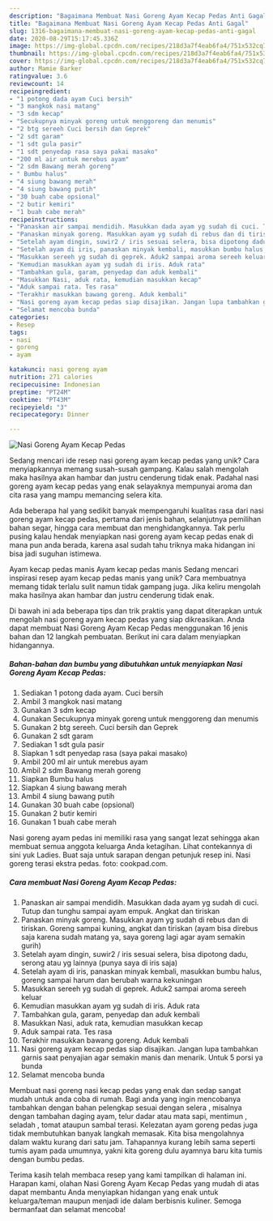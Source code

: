```yaml
---
description: "Bagaimana Membuat Nasi Goreng Ayam Kecap Pedas Anti Gagal"
title: "Bagaimana Membuat Nasi Goreng Ayam Kecap Pedas Anti Gagal"
slug: 1316-bagaimana-membuat-nasi-goreng-ayam-kecap-pedas-anti-gagal
date: 2020-08-29T15:17:45.336Z
image: https://img-global.cpcdn.com/recipes/218d3a7f4eab6fa4/751x532cq70/nasi-goreng-ayam-kecap-pedas-foto-resep-utama.jpg
thumbnail: https://img-global.cpcdn.com/recipes/218d3a7f4eab6fa4/751x532cq70/nasi-goreng-ayam-kecap-pedas-foto-resep-utama.jpg
cover: https://img-global.cpcdn.com/recipes/218d3a7f4eab6fa4/751x532cq70/nasi-goreng-ayam-kecap-pedas-foto-resep-utama.jpg
author: Mamie Barker
ratingvalue: 3.6
reviewcount: 14
recipeingredient:
- "1 potong dada ayam Cuci bersih"
- "3 mangkok nasi matang"
- "3 sdm kecap"
- "Secukupnya minyak goreng untuk menggoreng dan menumis"
- "2 btg sereeh Cuci bersih dan Geprek"
- "2 sdt garam"
- "1 sdt gula pasir"
- "1 sdt penyedap rasa saya pakai masako"
- "200 ml air untuk merebus ayam"
- "2 sdm Bawang merah goreng"
- " Bumbu halus"
- "4 siung bawang merah"
- "4 siung bawang putih"
- "30 buah cabe opsional"
- "2 butir kemiri"
- "1 buah cabe merah"
recipeinstructions:
- "Panaskan air sampai mendidih. Masukkan dada ayam yg sudah di cuci. Tutup dan tunghu sampai ayam empuk. Angkat dan tiriskan"
- "Panaskan minyak goreng. Masukkan ayam yg sudah di rebus dan di tiriskan. Goreng sampai kuning, angkat dan tiriskan (ayam bisa direbus saja karena sudah matang ya, saya goreng lagi agar ayam semakin gurih)"
- "Setelah ayam dingin, suwir2 / iris sesuai selera, bisa dipotong dadu, serong atau yg lainnya (punya saya di iris saja)"
- "Setelah ayam di iris, panaskan minyak kembali, masukkan bumbu halus, goreng sampai harum dan berubah warna kekuningan"
- "Masukkan sereeh yg sudah di geprek. Aduk2 sampai aroma sereeh keluar"
- "Kemudian masukkan ayam yg sudah di iris. Aduk rata"
- "Tambahkan gula, garam, penyedap dan aduk kembali"
- "Masukkan Nasi, aduk rata, kemudian masukkan kecap"
- "Aduk sampai rata. Tes rasa"
- "Terakhir masukkan bawang goreng. Aduk kembali"
- "Nasi goreng ayam kecap pedas siap disajikan. Jangan lupa tambahkan garnis saat penyajian agar semakin manis dan menarik. Untuk 5 porsi ya bunda"
- "Selamat mencoba bunda"
categories:
- Resep
tags:
- nasi
- goreng
- ayam

katakunci: nasi goreng ayam 
nutrition: 271 calories
recipecuisine: Indonesian
preptime: "PT24M"
cooktime: "PT43M"
recipeyield: "3"
recipecategory: Dinner

---
```



![Nasi Goreng Ayam Kecap Pedas](https://img-global.cpcdn.com/recipes/218d3a7f4eab6fa4/751x532cq70/nasi-goreng-ayam-kecap-pedas-foto-resep-utama.jpg)

Sedang mencari ide resep nasi goreng ayam kecap pedas yang unik? Cara menyiapkannya memang susah-susah gampang. Kalau salah mengolah maka hasilnya akan hambar dan justru cenderung tidak enak. Padahal nasi goreng ayam kecap pedas yang enak selayaknya mempunyai aroma dan cita rasa yang mampu memancing selera kita.

Ada beberapa hal yang sedikit banyak mempengaruhi kualitas rasa dari nasi goreng ayam kecap pedas, pertama dari jenis bahan, selanjutnya pemilihan bahan segar, hingga cara membuat dan menghidangkannya. Tak perlu pusing kalau hendak menyiapkan nasi goreng ayam kecap pedas enak di mana pun anda berada, karena asal sudah tahu triknya maka hidangan ini bisa jadi suguhan istimewa.

Ayam kecap pedas manis Ayam kecap pedas manis Sedang mencari inspirasi resep ayam kecap pedas manis yang unik? Cara membuatnya memang tidak terlalu sulit namun tidak gampang juga. Jika keliru mengolah maka hasilnya akan hambar dan justru cenderung tidak enak.


Di bawah ini ada beberapa tips dan trik praktis yang dapat diterapkan untuk mengolah nasi goreng ayam kecap pedas yang siap dikreasikan. Anda dapat membuat Nasi Goreng Ayam Kecap Pedas menggunakan 16 jenis bahan dan 12 langkah pembuatan. Berikut ini cara dalam menyiapkan hidangannya.

<!--inarticleads1-->

##### Bahan-bahan dan bumbu yang dibutuhkan untuk menyiapkan Nasi Goreng Ayam Kecap Pedas:

1. Sediakan 1 potong dada ayam. Cuci bersih
1. Ambil 3 mangkok nasi matang
1. Gunakan 3 sdm kecap
1. Gunakan Secukupnya minyak goreng untuk menggoreng dan menumis
1. Gunakan 2 btg sereeh. Cuci bersih dan Geprek
1. Gunakan 2 sdt garam
1. Sediakan 1 sdt gula pasir
1. Siapkan 1 sdt penyedap rasa (saya pakai masako)
1. Ambil 200 ml air untuk merebus ayam
1. Ambil 2 sdm Bawang merah goreng
1. Siapkan  Bumbu halus
1. Siapkan 4 siung bawang merah
1. Ambil 4 siung bawang putih
1. Gunakan 30 buah cabe (opsional)
1. Gunakan 2 butir kemiri
1. Gunakan 1 buah cabe merah


Nasi goreng ayam pedas ini memiliki rasa yang sangat lezat sehingga akan membuat semua anggota keluarga Anda ketagihan. Lihat contekannya di sini yuk Ladies. Buat saja untuk sarapan dengan petunjuk resep ini. Nasi goreng terasi ekstra pedas. foto: cookpad.com. 

<!--inarticleads2-->

##### Cara membuat Nasi Goreng Ayam Kecap Pedas:

1. Panaskan air sampai mendidih. Masukkan dada ayam yg sudah di cuci. Tutup dan tunghu sampai ayam empuk. Angkat dan tiriskan
1. Panaskan minyak goreng. Masukkan ayam yg sudah di rebus dan di tiriskan. Goreng sampai kuning, angkat dan tiriskan (ayam bisa direbus saja karena sudah matang ya, saya goreng lagi agar ayam semakin gurih)
1. Setelah ayam dingin, suwir2 / iris sesuai selera, bisa dipotong dadu, serong atau yg lainnya (punya saya di iris saja)
1. Setelah ayam di iris, panaskan minyak kembali, masukkan bumbu halus, goreng sampai harum dan berubah warna kekuningan
1. Masukkan sereeh yg sudah di geprek. Aduk2 sampai aroma sereeh keluar
1. Kemudian masukkan ayam yg sudah di iris. Aduk rata
1. Tambahkan gula, garam, penyedap dan aduk kembali
1. Masukkan Nasi, aduk rata, kemudian masukkan kecap
1. Aduk sampai rata. Tes rasa
1. Terakhir masukkan bawang goreng. Aduk kembali
1. Nasi goreng ayam kecap pedas siap disajikan. Jangan lupa tambahkan garnis saat penyajian agar semakin manis dan menarik. Untuk 5 porsi ya bunda
1. Selamat mencoba bunda


Membuat nasi goreng nasi kecap pedas yang enak dan sedap sangat mudah untuk anda coba di rumah. Bagi anda yang ingin mencobanya tambahkan dengan bahan pelengkap sesuai dengan selera , misalnya dengan tambahan daging ayam, telur dadar atau mata sapi, mentimun , seladah , tomat ataupun sambal terasi. Kelezatan ayam goreng pedas juga tidak membutuhkan banyak langkah memasak. Kita bisa mengolahnya dalam waktu kurang dari satu jam. Tahapannya kurang lebih sama seperti tumis ayam pada umumnya, yakni kita goreng dulu ayamnya baru kita tumis dengan bumbu pedas. 

Terima kasih telah membaca resep yang kami tampilkan di halaman ini. Harapan kami, olahan Nasi Goreng Ayam Kecap Pedas yang mudah di atas dapat membantu Anda menyiapkan hidangan yang enak untuk keluarga/teman maupun menjadi ide dalam berbisnis kuliner. Semoga bermanfaat dan selamat mencoba!
